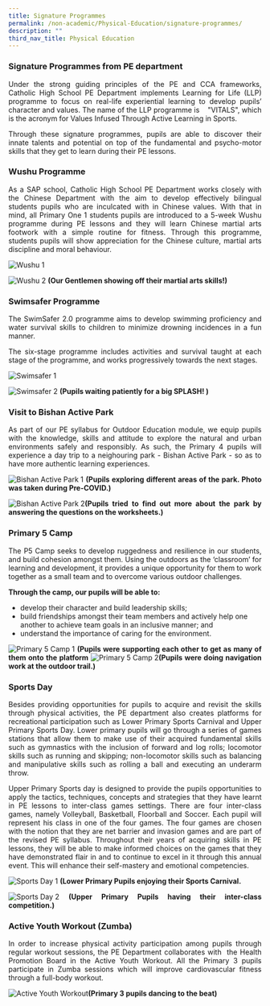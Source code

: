 ```yaml
---
title: Signature Programmes
permalink: /non-academic/Physical-Education/signature-programmes/
description: ""
third_nav_title: Physical Education
---
```

### Signature Programmes from PE department

<style>
p {text-align: justify;}
</style>

Under the strong guiding principles of the PE and CCA frameworks, Catholic High School PE Department implements Learning for Life (LLP) programme to focus on real-life experiential learning to develop pupils’ character and values. The name of the LLP programme is    "VITALS", which is the acronym for Values Infused Through Active Learning in Sports.
  
Through these signature programmes, pupils are able to discover their innate talents and potential on top of the fundamental and psycho-motor skills that they get to learn during their PE lessons.

### Wushu Programme
  
As a SAP school, Catholic High School PE Department works closely with the Chinese Department with the aim to develop effectively bilingual students pupils who are inculcated with in Chinese values. With that in mind, all Primary One 1 students pupils are introduced to a 5-week Wushu programme during PE lessons and they will learn Chinese martial arts footwork with a simple routine for fitness. Through this programme, students pupils will show appreciation for the Chinese culture, martial arts discipline and moral behaviour.

![Wushu 1](/images/Primary/PE/Wushu%201.jpg)

![Wushu 2](/images/Primary/PE/Wushu%202.jpg)
**(Our Gentlemen showing off their martial arts skills!)**

### Swimsafer Programme 

The SwimSafer 2.0 programme aims to develop swimming proficiency and water survival skills to children to minimize drowning incidences in a fun manner.
  
The six-stage programme includes activities and survival taught at each stage of the programme, and works progressively towards the next stages.

![Swimsafer 1](/images/Primary/PE/Swimsafer%201.jpg)

![Swimsafer 2](/images/Primary/PE/Swimsafer%202.jpg)
**(Pupils waiting patiently for a big SPLASH! )**

### Visit to Bishan Active Park   

As part of our PE syllabus for Outdoor Education module, we equip pupils with the knowledge, skills and attitude to explore the natural and urban environments safely and responsibly. As such, the Primary 4 pupils will experience a day trip to a neighouring park \- Bishan Active Park \- so as to have more authentic learning experiences.

![Bishan Active Park 1](/images/Primary/PE/Bishan%20Active%20Park%201.jpg)
**(Pupils exploring different areas of the park. Photo was taken during Pre-COVID.)**

![Bishan Active Park 2](/images/Primary/PE/Bishan%20Active%20Park%202.jpg)**(Pupils tried to find out more about the park by answering the questions on the worksheets.)**

### Primary 5 Camp 

The P5 Camp seeks to develop ruggedness and resilience in our students, and build cohesion amongst them. Using the outdoors as the ‘classroom’ for learning and development, it provides a unique opportunity for them to work together as a small team and to overcome various outdoor challenges.

**Through the camp, our pupils will be able to:**
- develop their character and build leadership skills;
- build friendships amongst their team members and actively help one another to achieve team goals in an inclusive manner; and
- understand the importance of caring for the environment.

![Primary 5 Camp 1](/images/Primary/PE/Primary%205%20Camp%201.jpg)
**(Pupils were supporting each other to get as many of them onto the platform**
![Primary 5 Camp 2](/images/Primary/PE/Primary%205%20Camp%202.jpg)**(Pupils were doing navigation work at the outdoor trail.)**

### Sports Day 

Besides providing opportunities for pupils to acquire and revisit the skills through physical activities, the PE department also creates platforms for recreational participation such as Lower Primary Sports Carnival and Upper Primary Sports Day. Lower primary pupils will go through a series of games stations that allow them to make use of their acquired fundamental skills such as gymnastics with the inclusion of forward and log rolls; locomotor skills such as running and skipping; non-locomotor skills such as balancing and manipulative skills such as rolling a ball and executing an underarm throw.

Upper Primary Sports day is designed to provide the pupils opportunities to apply the tactics, techniques, concepts and strategies that they have learnt in PE lessons to inter-class games settings. There are four inter-class games, namely Volleyball, Basketball, Floorball and Soccer. Each pupil will represent his class in one of the four games. The four games are chosen with the notion that they are net barrier and invasion games and are part of the revised PE syllabus. Throughout their years of acquiring skills in PE lessons, they will be able to make informed choices on the games that they have demonstrated flair in and to continue to excel in it through this annual event. This will enhance their self-mastery and emotional competencies.

![Sports Day 1](/images/Primary/PE/Sports%20Day%201.jpg)
**(Lower Primary Pupils enjoying their Sports Carnival.**

![Sports Day 2](/images/Primary/PE/Sports%20Day%202.jpg)
**(Upper Primary Pupils having their inter-class competition.)**

### Active Youth Workout (Zumba) 

In order to increase physical activity participation among pupils through regular workout sessions, the PE Department collaborates with  the Health Promotion Board in the Active Youth Workout. All the Primary 3 pupils participate in Zumba sessions which will improve cardiovascular fitness through a full-body workout.

![Active Youth Workout](/images/Primary/PE/Active%20Youth%20Workout.jpg)**(Primary 3 pupils dancing to the beat)**